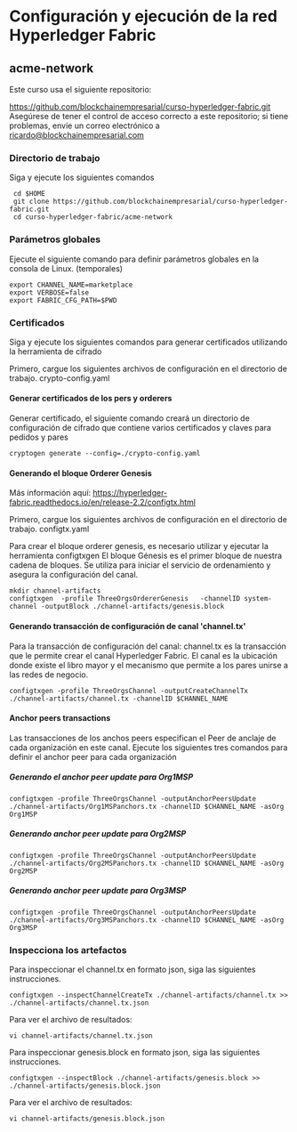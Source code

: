 Configuración y ejecución de la red Hyperledger Fabric
=============
acme-network
-------------



Este curso usa el siguiente repositorio:

https://github.com/blockchainempresarial/curso-hyperledger-fabric.git
Asegúrese de tener el control de acceso correcto a este repositorio; si tiene problemas, envíe un correo electrónico a ricardo@blockchainempresarial.com

### Directorio de trabajo
Siga y ejecute los siguientes comandos


```shell
 cd $HOME
 git clone https://github.com/blockchainempresarial/curso-hyperledger-fabric.git
 cd curso-hyperledger-fabric/acme-network

```
### Parámetros globales
Ejecute el siguiente comando para definir parámetros globales en la consola de Linux. (temporales)


```shell
export CHANNEL_NAME=marketplace
export VERBOSE=false
export FABRIC_CFG_PATH=$PWD
```

### Certificados
Siga y ejecute los siguientes comandos para generar certificados utilizando la herramienta de cifrado

Primero, cargue los siguientes archivos de configuración en el directorio de trabajo.
crypto-config.yaml

#### Generar certificados de los pers y orderers
Generar certificado, el siguiente comando creará un directorio de configuración de cifrado que contiene varios certificados y claves para pedidos y pares

```shell
cryptogen generate --config=./crypto-config.yaml

```
#### Generando el bloque Orderer Genesis

Más información aquí:
https://hyperledger-fabric.readthedocs.io/en/release-2.2/configtx.html

Primero, cargue los siguientes archivos de configuración en el directorio de trabajo.
configtx.yaml

Para crear el bloque orderer genesis, es necesario utilizar y ejecutar la herramienta configtxgen
El bloque Génesis es el primer bloque de nuestra cadena de bloques. Se utiliza para iniciar el servicio de ordenamiento y asegura la configuración del canal.


```shell
mkdir channel-artifacts
configtxgen  -profile ThreeOrgsOrdererGenesis 	-channelID system-channel -outputBlock ./channel-artifacts/genesis.block
```


#### Generando transacción de configuración de canal 'channel.tx'

Para la transacción de configuración del canal: channel.tx es la transacción que le permite crear el canal Hyperledger Fabric. El canal es la ubicación donde existe el libro mayor y el mecanismo que permite a los pares unirse a las redes de negocio.

```shell
configtxgen -profile ThreeOrgsChannel -outputCreateChannelTx ./channel-artifacts/channel.tx -channelID $CHANNEL_NAME
```


#### Anchor peers transactions
Las transacciones de los anchos peers   especifican el Peer de anclaje de cada organización en este canal. Ejecute los siguientes tres comandos para definir el anchor peer para cada organización


##### Generando el  anchor peer update para  Org1MSP 
```shell
configtxgen -profile ThreeOrgsChannel -outputAnchorPeersUpdate ./channel-artifacts/Org1MSPanchors.tx -channelID $CHANNEL_NAME -asOrg Org1MSP

```
##### Generando anchor peer update para Org2MSP

```shell
configtxgen -profile ThreeOrgsChannel -outputAnchorPeersUpdate ./channel-artifacts/Org2MSPanchors.tx -channelID $CHANNEL_NAME -asOrg Org2MSP
```

##### Generando anchor peer update para Org3MSP

```shell
configtxgen -profile ThreeOrgsChannel -outputAnchorPeersUpdate ./channel-artifacts/Org3MSPanchors.tx -channelID $CHANNEL_NAME -asOrg Org3MSP
```

### Inspecciona los artefactos

Para inspeccionar el channel.tx en formato json, siga las siguientes instrucciones.

```shell
configtxgen --inspectChannelCreateTx ./channel-artifacts/channel.tx >> ./channel-artifacts/channel.tx.json
```

Para ver el archivo de resultados:

```shell
vi channel-artifacts/channel.tx.json

```

Para inspeccionar genesis.block en formato json, siga las siguientes instrucciones.

```shell
configtxgen --inspectBlock ./channel-artifacts/genesis.block >> ./channel-artifacts/genesis.block.json

```

Para ver el archivo de resultados:

```shell
vi channel-artifacts/genesis.block.json

```
